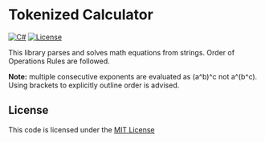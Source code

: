 Tokenized Calculator
====================

[![C#](https://img.shields.io/static/v1?label=C%23&message=v10&color=brightgreen&link=https://docs.microsoft.com/en-us/dotnet/)](https://docs.microsoft.com/en-us/dotnet/) [![License](https://img.shields.io/badge/license-MIT-blue.svg?label=License&link=https://mit-license.org/)](./LICENSE)

This library parses and solves math equations from strings. Order of Operations Rules are followed.

**Note:** multiple consecutive exponents are evaluated as (a^b)^c not a^(b^c). Using brackets to explicitly outline order is advised.

## License
This code is licensed under the [MIT License](./LICENSE)

